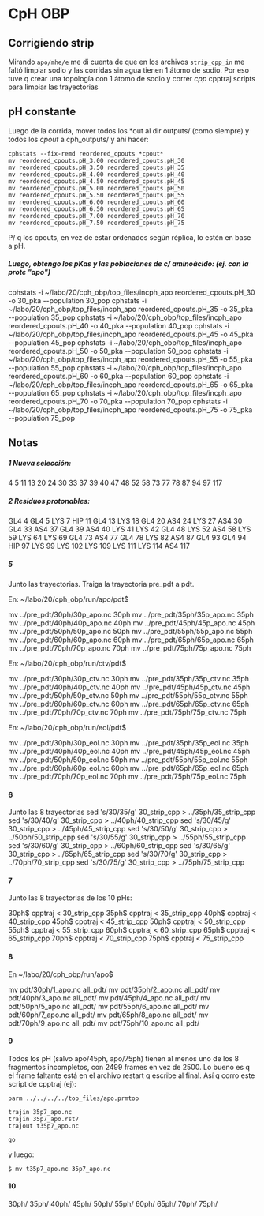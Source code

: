 # CpH OBP

## Corrigiendo strip

Mirando ```apo/mhe/e``` me di cuenta de que en los archivos ```strip_cpp_in``` me
faltó limpiar sodio y las corridas sin agua tienen 1 átomo de sodio. Por eso tuve
q crear una topología con 1 átomo de sodio y correr *cpp* cpptraj scripts para
limpiar las trayectorias

## pH constante

Luego de la corrida, mover todos los \*out al dir outputs/ (como siempre)
y todos los *cpout* a cph_outputs/ y ahí hacer:
```
cphstats --fix-remd reordered_cpouts *cpout*
mv reordered_cpouts.pH_3.00 reordered_cpouts.pH_30
mv reordered_cpouts.pH_3.50 reordered_cpouts.pH_35
mv reordered_cpouts.pH_4.00 reordered_cpouts.pH_40
mv reordered_cpouts.pH_4.50 reordered_cpouts.pH_45
mv reordered_cpouts.pH_5.00 reordered_cpouts.pH_50
mv reordered_cpouts.pH_5.50 reordered_cpouts.pH_55
mv reordered_cpouts.pH_6.00 reordered_cpouts.pH_60
mv reordered_cpouts.pH_6.50 reordered_cpouts.pH_65
mv reordered_cpouts.pH_7.00 reordered_cpouts.pH_70
mv reordered_cpouts.pH_7.50 reordered_cpouts.pH_75
```

P/ q los cpouts, en vez de estar ordenados según réplica, lo estén en base
a pH.

##### Luego, obtengo los pKas y las poblaciones de c/ aminoácido: (ej. con la prote "apo")

cphstats -i ~/labo/20/cph_obp/top_files/incph_apo reordered_cpouts.pH_30 -o 30_pka --population 30_pop 
cphstats -i ~/labo/20/cph_obp/top_files/incph_apo reordered_cpouts.pH_35 -o 35_pka --population 35_pop 
cphstats -i ~/labo/20/cph_obp/top_files/incph_apo reordered_cpouts.pH_40 -o 40_pka --population 40_pop 
cphstats -i ~/labo/20/cph_obp/top_files/incph_apo reordered_cpouts.pH_45 -o 45_pka --population 45_pop 
cphstats -i ~/labo/20/cph_obp/top_files/incph_apo reordered_cpouts.pH_50 -o 50_pka --population 50_pop 
cphstats -i ~/labo/20/cph_obp/top_files/incph_apo reordered_cpouts.pH_55 -o 55_pka --population 55_pop 
cphstats -i ~/labo/20/cph_obp/top_files/incph_apo reordered_cpouts.pH_60 -o 60_pka --population 60_pop 
cphstats -i ~/labo/20/cph_obp/top_files/incph_apo reordered_cpouts.pH_65 -o 65_pka --population 65_pop 
cphstats -i ~/labo/20/cph_obp/top_files/incph_apo reordered_cpouts.pH_70 -o 70_pka --population 70_pop 
cphstats -i ~/labo/20/cph_obp/top_files/incph_apo reordered_cpouts.pH_75 -o 75_pka --population 75_pop 

## Notas

##### 1  Nueva selección:
4
5
11
13
20
24
30
33
37
39
40
47
48
52
58
73
77
78
87
94
97
117

##### 2 Residuos protonables:

GL4 4
GL4 5
LYS 7
HIP 11 
GL4 13 
LYS 18 
GL4 20 
AS4 24 
LYS 27 
AS4 30 
GL4 33 
AS4 37 
GL4 39 
AS4 40 
LYS 41 
LYS 42 
GL4 48 
LYS 52 
AS4 58 
LYS 59 
LYS 64 
LYS 69 
GL4 73 
AS4 77 
GL4 78 
LYS 82 
AS4 87 
GL4 93 
GL4 94 
HIP 97 
LYS 99 
LYS 102
LYS 109
LYS 111
LYS 114
AS4 117

##### 5

Junto las trayectorias. Traiga la trayectoria pre_pdt a pdt.

En: ~/labo/20/cph_obp/run/apo/pdt$

mv ../pre_pdt/30ph/30p_apo.nc 30ph
mv ../pre_pdt/35ph/35p_apo.nc 35ph
mv ../pre_pdt/40ph/40p_apo.nc 40ph
mv ../pre_pdt/45ph/45p_apo.nc 45ph
mv ../pre_pdt/50ph/50p_apo.nc 50ph
mv ../pre_pdt/55ph/55p_apo.nc 55ph
mv ../pre_pdt/60ph/60p_apo.nc 60ph
mv ../pre_pdt/65ph/65p_apo.nc 65ph
mv ../pre_pdt/70ph/70p_apo.nc 70ph
mv ../pre_pdt/75ph/75p_apo.nc 75ph

En: ~/labo/20/cph_obp/run/ctv/pdt$

mv ../pre_pdt/30ph/30p_ctv.nc 30ph
mv ../pre_pdt/35ph/35p_ctv.nc 35ph
mv ../pre_pdt/40ph/40p_ctv.nc 40ph
mv ../pre_pdt/45ph/45p_ctv.nc 45ph
mv ../pre_pdt/50ph/50p_ctv.nc 50ph
mv ../pre_pdt/55ph/55p_ctv.nc 55ph
mv ../pre_pdt/60ph/60p_ctv.nc 60ph
mv ../pre_pdt/65ph/65p_ctv.nc 65ph
mv ../pre_pdt/70ph/70p_ctv.nc 70ph
mv ../pre_pdt/75ph/75p_ctv.nc 75ph

En: ~/labo/20/cph_obp/run/eol/pdt$

mv ../pre_pdt/30ph/30p_eol.nc 30ph
mv ../pre_pdt/35ph/35p_eol.nc 35ph
mv ../pre_pdt/40ph/40p_eol.nc 40ph
mv ../pre_pdt/45ph/45p_eol.nc 45ph
mv ../pre_pdt/50ph/50p_eol.nc 50ph
mv ../pre_pdt/55ph/55p_eol.nc 55ph
mv ../pre_pdt/60ph/60p_eol.nc 60ph
mv ../pre_pdt/65ph/65p_eol.nc 65ph
mv ../pre_pdt/70ph/70p_eol.nc 70ph
mv ../pre_pdt/75ph/75p_eol.nc 75ph

#### 6

Junto las 8 trayectorias
sed 's/30/35/g' 30_strip_cpp > ../35ph/35_strip_cpp
sed 's/30/40/g' 30_strip_cpp > ../40ph/40_strip_cpp
sed 's/30/45/g' 30_strip_cpp > ../45ph/45_strip_cpp
sed 's/30/50/g' 30_strip_cpp > ../50ph/50_strip_cpp
sed 's/30/55/g' 30_strip_cpp > ../55ph/55_strip_cpp
sed 's/30/60/g' 30_strip_cpp > ../60ph/60_strip_cpp
sed 's/30/65/g' 30_strip_cpp > ../65ph/65_strip_cpp
sed 's/30/70/g' 30_strip_cpp > ../70ph/70_strip_cpp
sed 's/30/75/g' 30_strip_cpp > ../75ph/75_strip_cpp

#### 7 

Junto las 8 trayectorias de los 10 pHs:

30ph$ cpptraj < 30_strip_cpp
35ph$ cpptraj < 35_strip_cpp
40ph$ cpptraj < 40_strip_cpp
45ph$ cpptraj < 45_strip_cpp
50ph$ cpptraj < 50_strip_cpp
55ph$ cpptraj < 55_strip_cpp
60ph$ cpptraj < 60_strip_cpp
65ph$ cpptraj < 65_strip_cpp
70ph$ cpptraj < 70_strip_cpp
75ph$ cpptraj < 75_strip_cpp

#### 8
En ~/labo/20/cph_obp/run/apo$

mv pdt/30ph/1_apo.nc all_pdt/
mv pdt/35ph/2_apo.nc all_pdt/
mv pdt/40ph/3_apo.nc all_pdt/
mv pdt/45ph/4_apo.nc all_pdt/
mv pdt/50ph/5_apo.nc all_pdt/
mv pdt/55ph/6_apo.nc all_pdt/
mv pdt/60ph/7_apo.nc all_pdt/
mv pdt/65ph/8_apo.nc all_pdt/
mv pdt/70ph/9_apo.nc all_pdt/
mv pdt/75ph/10_apo.nc all_pdt/

#### 9

Todos los pH (salvo apo/45ph, apo/75ph) tienen al menos uno de los 8 fragmentos incompletos, con 2499 frames en vez de 2500.
Lo bueno es q el frame faltante está en el archivo restart q escribe al final. Así q corro este
script de cpptraj (ej):

```
parm ../../../../top_files/apo.prmtop

trajin 35p7_apo.nc
trajin 35p7_apo.rst7
trajout t35p7_apo.nc

go
```

y luego:
```
$ mv t35p7_apo.nc 35p7_apo.nc
```

#### 10

30ph/
35ph/
40ph/
45ph/
50ph/
55ph/
60ph/
65ph/
70ph/
75ph/

